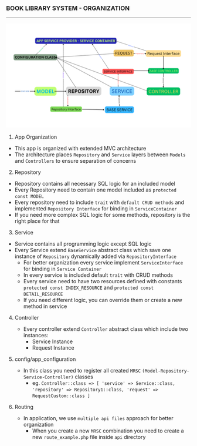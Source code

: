 ### BOOK LIBRARY SYSTEM - ORGANIZATION
---
![Local Image](./src/storage/documentation/app_organization%20structure.png)

1. App Organization
- This app is organized with extended MVC architecture
- The architecture places `Repository` and `Service` layers between `Models` and `Controllers` to ensure separation of concerns

2. Repository
- Repository contains all necessary SQL logic for an included model
- Every Repository need to contain one model included as `protected const MODEL`
- Every repository need to include `trait` with `default CRUD methods` and implemented `Repository Interface` for binding in `ServiceContainer`
- If you need more complex SQL logic for some methods, repository is the right place for that
3. Service
- Service contains all programming logic except SQL logic
- Every Service extend `BaseService` abstract class which save one instance of `Repository` dynamically added via `RepositoryInterface`
  - For better organization every service implement `ServiceInterface` for binding in `Service Container`
  - In every service is included default `trait` with CRUD methods
  - Every service need to have two resources defined with constants `protected const INDEX_RESOURCE` and `protected const DETAIL_RESOURCE`
  - If you need different logic, you can override them or create a new method in service
4. Controller
    - Every controller extend `Controller` abstract class which include two instances:
        - Service Instance
        - Request Instance
5. config/app_configuration
    - In this class you need to register all created `MRSC` `(Model-Repository-Service-Controller)` classes
        - eg. `Controller::class => [
              'service' => Service::class,
              'repository' => Repository1::class,
              'request' => RequestCustom::class
            ]`

6. Routing
    - In application, we use `multiple api files` approach for better organization
        - When you create a new `MRSC` combination you need to create a new `route_example.php` file inside `api` directory
